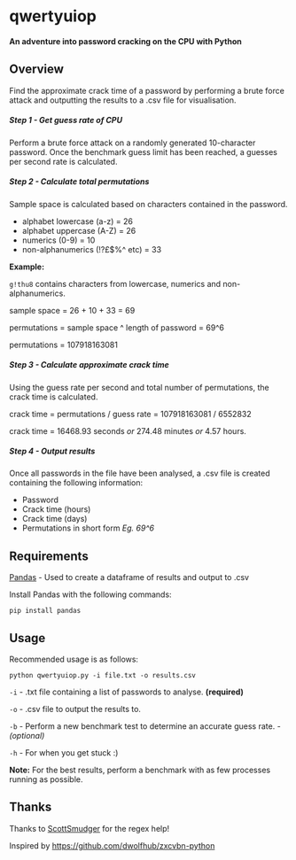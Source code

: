 # qwertyuiop
#### An adventure into password cracking on the CPU with Python

## Overview
Find the approximate crack time of a password by performing a brute force attack and outputting the results to a .csv file for visualisation.

##### Step 1 - Get guess rate of CPU
Perform a brute force attack on a randomly generated 10-character password. Once the benchmark guess limit has been reached, a guesses per second rate is calculated.

##### Step 2 - Calculate total permutations
Sample space is calculated based on characters contained in the password.

- alphabet lowercase (a-z) = 26
- alphabet uppercase (A-Z) = 26
- numerics (0-9) = 10
- non-alphanumerics (!?£$%^ etc) = 33

**Example:**

`g!thu8` contains characters from lowercase, numerics and non-alphanumerics.

sample space = 26 + 10 + 33 = 69

permutations = sample space ^ length of password = 69^6

permutations = 107918163081

##### Step 3 - Calculate approximate crack time
Using the guess rate per second and total number of permutations, the crack time is calculated.

crack time = permutations / guess rate = 107918163081 / 6552832

crack time = 16468.93 seconds *or* 274.48 minutes *or* 4.57 hours.

##### Step 4 - Output results
Once all passwords in the file have been analysed, a .csv file is created containing the following information:

- Password
- Crack time (hours)
- Crack time (days)
- Permutations in short form *Eg. 69^6*

## Requirements
[Pandas](https://pandas.pydata.org/) - Used to create a dataframe of results and output to .csv

Install Pandas with the following commands:

``` 
pip install pandas
```

## Usage
Recommended usage is as follows:
```
python qwertyuiop.py -i file.txt -o results.csv 
```
`-i` - .txt file containing a list of passwords to analyse. **(required)**

`-o` - .csv file to output the results to.

`-b` - Perform a new benchmark test to determine an accurate guess rate. - *(optional)* 

`-h` - For when you get stuck :)

**Note:** For the best results, perform a benchmark with as few processes running as possible.



## Thanks
Thanks to [ScottSmudger](https://github.com/ScottSmudger) for the regex help!

Inspired by https://github.com/dwolfhub/zxcvbn-python
